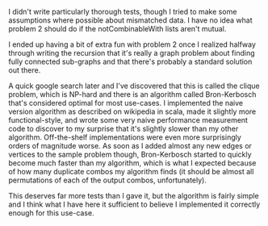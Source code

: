  I didn't write particularly thorough tests, though I tried to make some assumptions where possible about mismatched data. I have no idea what problem 2 should do if the notCombinableWith lists aren't mutual.

I ended up having a bit of extra fun with problem 2 once I realized halfway through writing the recursion that it's really a graph problem about finding fully connected sub-graphs and that there's probably a standard solution out there.

A quick google search later and I've discovered that this is called the clique problem, which is NP-hard and there is an algorithm called Bron-Kerbosch that's considered optimal for most use-cases. I implemented the naive version algorithm as described on wikipedia in scala, made it slightly more functional-style, and wrote some very naive performance measurement code to discover to my surprise that it's slightly slower than my other algorithm. Off-the-shelf implementations were even more surprisingly orders of magnitude worse. As soon as I added almost any new edges or vertices to the sample problem though, Bron-Kerbosch started to quickly become much faster than my algorithm, which is what I expected because of how many duplicate combos my algorithm finds (it should be almost all permutations of each of the output combos, unfortunately).

This deserves far more tests than I gave it, but the algorithm is fairly simple and I think what I have here it sufficient to believe I implemented it correctly enough for this use-case.
